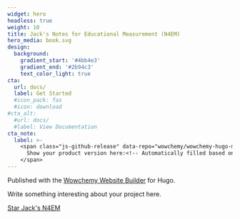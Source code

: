 ```yaml
---
widget: hero
headless: true
weight: 10
title: Jack's Notes for Educational Measurement (N4EM)
hero_media: book.svg
design:
  background:
    gradient_start: '#4bb4e3'
    gradient_end: '#2b94c3'
    text_color_light: true
cta:
  url: docs/
  label: Get Started
  #icon_pack: fas
  #icon: download
#cta_alt:
  #url: docs/
  #label: View Documentation
cta_note:
  label: >-
    <span class="js-github-release" data-repo="wowchemy/wowchemy-hugo-modules">
      Show your product version here:<!-- Automatically filled based on data-repo value -->
    </span>
---
```


Published with the [Wowchemy Website Builder](https://wowchemy.com/) for Hugo.

Write something interesting about your project here.

<a class="github-button" href="https://github.com/tsai-jiewen/N4EM/" data-icon="octicon-star" data-size="large" data-show-count="true" aria-label="Star Wowchemy Website Builder for Hugo">Star Jack's N4EM</a>


